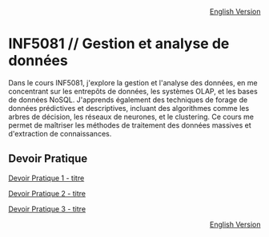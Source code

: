 <p align="right">
  <a href="./README_en.md">English Version</a>
</p>

# INF5081 // Gestion et analyse de données 

Dans le cours INF5081, j'explore la gestion et l'analyse des données, en me concentrant sur les entrepôts de données, les systèmes OLAP, et les bases de données NoSQL. J'apprends également des techniques de forage de données prédictives et descriptives, incluant des algorithmes comme les arbres de décision, les réseaux de neurones, et le clustering. Ce cours me permet de maîtriser les méthodes de traitement des données massives et d'extraction de connaissances.

## Devoir Pratique
[Devoir Pratique 1 - titre](URL "titre facultatif")

[Devoir Pratique 2 - titre](URL "titre facultatif")

[Devoir Pratique 3 - titre](URL "titre facultatif")

<p align="right">
  <a href="./README_en.md">English Version</a>
</p>